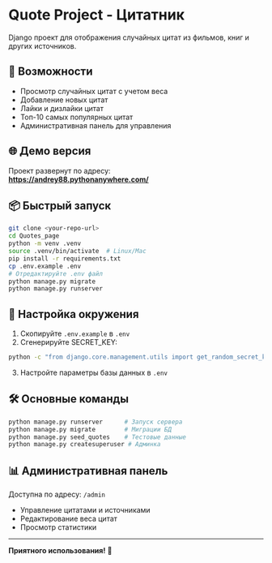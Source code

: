 # Quote Project - Цитатник

Django проект для отображения случайных цитат из фильмов, книг и других источников.

## 🚀 Возможности

- Просмотр случайных цитат с учетом веса
- Добавление новых цитат
- Лайки и дизлайки цитат
- Топ-10 самых популярных цитат
- Административная панель для управления

## 🌐 Демо версия

Проект развернут по адресу:  
**https://andrey88.pythonanywhere.com/**

## 📦 Быстрый запуск

```bash
git clone <your-repo-url>
cd Quotes_page
python -m venv .venv
source .venv/bin/activate  # Linux/Mac
pip install -r requirements.txt
cp .env.example .env
# Отредактируйте .env файл
python manage.py migrate
python manage.py runserver
```

## 🔐 Настройка окружения

1. Скопируйте `.env.example` в `.env`
2. Сгенерируйте SECRET_KEY:
```bash
python -c "from django.core.management.utils import get_random_secret_key; print(get_random_secret_key())"
```
3. Настройте параметры базы данных в `.env`

## 🛠️ Основные команды

```bash
python manage.py runserver      # Запуск сервера
python manage.py migrate        # Миграции БД
python manage.py seed_quotes    # Тестовые данные
python manage.py createsuperuser # Админка
```

## 📊 Административная панель

Доступна по адресу: `/admin`  
- Управление цитатами и источниками
- Редактирование веса цитат
- Просмотр статистики

---

**Приятного использования!** 🎉
```
